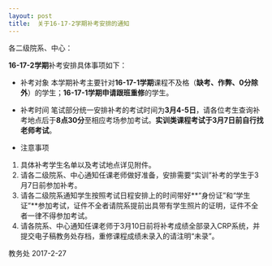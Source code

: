 ```yaml
---
layout: post
title:  关于16-17-2学期补考安排的通知
---
```


各二级院系、中心：

**16-17-2学期**补考安排具体事项如下：

* 补考对象
本学期补考主要针对**16-17-1学期**课程不及格（**缺考、作弊、0分除外**）的学生；**16-17-1学期申请跟班重修**的学生。

* 补考时间
笔试部分统一安排补考的考试时间为**3月4-5日**，请各位考生查询补考地点后于**8点30分**至相应考场参加考试。**实训类课程考试于3月7日前自行找老师考试**。

* 注意事项
1. 具体补考学生名单以及考试地点详见附件。
2. 请各二级院系、中心通知任课老师做好准备，安排需要“实训”补考的学生于3月7日前参加补考。
3. 请各二级院系通知学生按照考试日程安排上的时间带好**“身份证”和“学生证”**参加考试，证件不全者请院系提前出具带有学生照片的证明，证件不全者一律不得参加考试。
4. 请各院系、中心通知任课老师于3月10日前将补考成绩全部录入CRP系统，并提交电子稿教务处存档，重修课程成绩未录入的请注明“未录”。

教务处
2017-2-27
